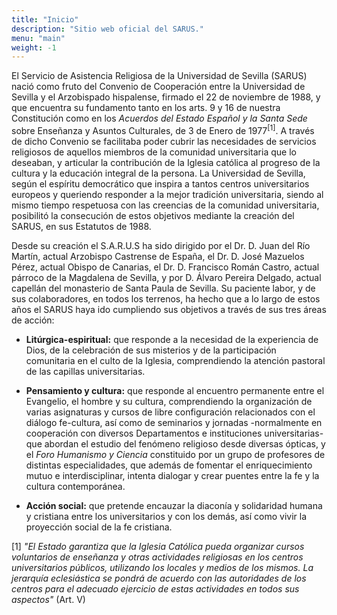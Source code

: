 ```yaml
---
title: "Inicio"
description: "Sitio web oficial del SARUS."
menu: "main"
weight: -1
---
```


El Servicio de Asistencia Religiosa de la Universidad de Sevilla (SARUS) nació
como fruto del Convenio de Cooperación entre la Universidad de Sevilla y el
Arzobispado hispalense, firmado el 22 de noviembre de 1988, y que encuentra su
fundamento tanto en los arts. 9 y 16 de nuestra Constitución como en los
_Acuerdos del Estado Español y la Santa Sede_ sobre Enseñanza y Asuntos
Culturales, de 3 de Enero de 1977<sup>[1]</sup>. A través de dicho Convenio se
facilitaba poder cubrir las necesidades de servicios religiosos de aquellos
miembros de la comunidad universitaria que lo deseaban, y articular la
contribución de la Iglesia católica al progreso de la cultura y la educación
integral de la persona. La Universidad de Sevilla, según el espíritu
democrático que inspira a tantos centros universitarios europeos y queriendo
responder a la mejor tradición universitaria, siendo al mismo tiempo respetuosa
con las creencias de la comunidad universitaria, posibilitó la consecución de
estos objetivos mediante la creación del SARUS, en sus Estatutos de 1988.

Desde su creación el S.A.R.U.S ha sido dirigido por el Dr. D. Juan del Río
Martín, actual Arzobispo Castrense de España, el Dr. D. José Mazuelos Pérez,
actual Obispo de Canarias, el Dr. D. Francisco Román Castro, actual párroco de
la Magdalena de Sevilla, y por D. Álvaro Pereira Delgado, actual capellán del
monasterio de Santa Paula de Sevilla. Su paciente labor, y de sus
colaboradores, en todos los terrenos, ha hecho que a lo largo de estos años el
SARUS haya ido cumpliendo sus objetivos a través de sus tres áreas de acción:

- **Litúrgica-espiritual:** que responde a la necesidad de la experiencia de
  Dios, de la celebración de sus misterios y de la participación comunitaria en
  el culto de la Iglesia, comprendiendo la atención pastoral de las capillas
  universitarias.

- **Pensamiento y cultura:** que responde al encuentro permanente entre el
  Evangelio, el hombre y su cultura, comprendiendo la organización de varias
  asignaturas y cursos de libre configuración relacionados con el diálogo
  fe-cultura, así como de seminarios y jornadas -normalmente en cooperación con
  diversos Departamentos e instituciones universitarias- que abordan el estudio
  del fenómeno religioso desde diversas ópticas, y el _Foro Humanismo y Ciencia_
  constituido por un grupo de profesores de distintas especialidades, que
  además de fomentar el enriquecimiento mutuo e interdisciplinar, intenta
  dialogar y crear puentes entre la fe y la cultura contemporánea.

- **Acción social:** que pretende encauzar la diaconía y solidaridad humana y
  cristiana entre los universitarios y con los demás, así como vivir la
  proyección social de la fe cristiana.

[1] _"El Estado garantiza que la Iglesia Católica pueda organizar cursos
voluntarios de enseñanza y otras actividades religiosas en los centros
universitarios públicos, utilizando los locales y medios de los mismos. La
jerarquía eclesiástica se pondrá de acuerdo con las autoridades de los centros
para el adecuado ejercicio de estas actividades en todos sus aspectos"_ (Art.
V)
